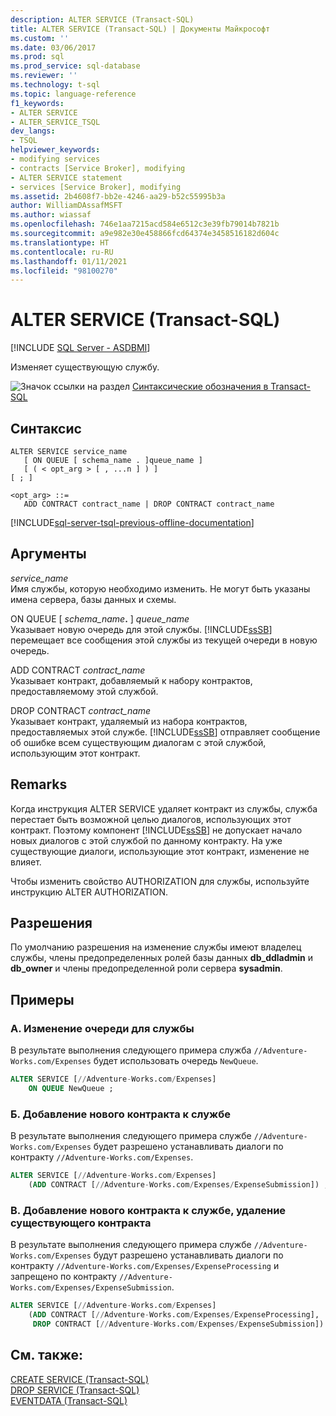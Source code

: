 ```yaml
---
description: ALTER SERVICE (Transact-SQL)
title: ALTER SERVICE (Transact-SQL) | Документы Майкрософт
ms.custom: ''
ms.date: 03/06/2017
ms.prod: sql
ms.prod_service: sql-database
ms.reviewer: ''
ms.technology: t-sql
ms.topic: language-reference
f1_keywords:
- ALTER SERVICE
- ALTER_SERVICE_TSQL
dev_langs:
- TSQL
helpviewer_keywords:
- modifying services
- contracts [Service Broker], modifying
- ALTER SERVICE statement
- services [Service Broker], modifying
ms.assetid: 2b4608f7-bb2e-4246-aa29-b52c55995b3a
author: WilliamDAssafMSFT
ms.author: wiassaf
ms.openlocfilehash: 746e1aa7215acd584e6512c3e39fb79014b7821b
ms.sourcegitcommit: a9e982e30e458866fcd64374e3458516182d604c
ms.translationtype: HT
ms.contentlocale: ru-RU
ms.lasthandoff: 01/11/2021
ms.locfileid: "98100270"
---
```

# <a name="alter-service-transact-sql"></a>ALTER SERVICE (Transact-SQL)
[!INCLUDE [SQL Server - ASDBMI](../../includes/applies-to-version/sql-asdbmi.md)]

  Изменяет существующую службу.  
  
 ![Значок ссылки на раздел](../../database-engine/configure-windows/media/topic-link.gif "Значок ссылки на раздел") [Синтаксические обозначения в Transact-SQL](../../t-sql/language-elements/transact-sql-syntax-conventions-transact-sql.md)  
  
## <a name="syntax"></a>Синтаксис  
  
```syntaxsql 
ALTER SERVICE service_name   
   [ ON QUEUE [ schema_name . ]queue_name ]   
   [ ( < opt_arg > [ , ...n ] ) ]  
[ ; ]  
  
<opt_arg> ::=  
   ADD CONTRACT contract_name | DROP CONTRACT contract_name  
```  
  

[!INCLUDE[sql-server-tsql-previous-offline-documentation](../../includes/sql-server-tsql-previous-offline-documentation.md)]

## <a name="arguments"></a>Аргументы
 *service_name*  
 Имя службы, которую необходимо изменить. Не могут быть указаны имена сервера, базы данных и схемы.  
  
 ON QUEUE [ _schema_name_**.** ] *queue_name*  
 Указывает новую очередь для этой службы. [!INCLUDE[ssSB](../../includes/sssb-md.md)] перемещает все сообщения этой службы из текущей очереди в новую очередь.  
  
 ADD CONTRACT *contract_name*  
 Указывает контракт, добавляемый к набору контрактов, предоставляемому этой службой.  
  
 DROP CONTRACT *contract_name*  
 Указывает контракт, удаляемый из набора контрактов, предоставляемых этой службе. [!INCLUDE[ssSB](../../includes/sssb-md.md)] отправляет сообщение об ошибке всем существующим диалогам с этой службой, использующим этот контракт.  
  
## <a name="remarks"></a>Remarks  
 Когда инструкция ALTER SERVICE удаляет контракт из службы, служба перестает быть возможной целью диалогов, использующих этот контракт. Поэтому компонент [!INCLUDE[ssSB](../../includes/sssb-md.md)] не допускает начало новых диалогов с этой службой по данному контракту. На уже существующие диалоги, использующие этот контракт, изменение не влияет.  
  
 Чтобы изменить свойство AUTHORIZATION для службы, используйте инструкцию ALTER AUTHORIZATION.  
  
## <a name="permissions"></a>Разрешения  
 По умолчанию разрешения на изменение службы имеют владелец службы, члены предопределенных ролей базы данных **db_ddladmin** и **db_owner** и члены предопределенной роли сервера **sysadmin**.  
  
## <a name="examples"></a>Примеры  
  
### <a name="a-changing-the-queue-for-a-service"></a>A. Изменение очереди для службы  
 В результате выполнения следующего примера служба `//Adventure-Works.com/Expenses` будет использовать очередь `NewQueue`.  
  
```sql  
ALTER SERVICE [//Adventure-Works.com/Expenses]  
    ON QUEUE NewQueue ;  
```  
  
### <a name="b-adding-a-new-contract-to-the-service"></a>Б. Добавление нового контракта к службе  
 В результате выполнения следующего примера службе `//Adventure-Works.com/Expenses` будет разрешено устанавливать диалоги по контракту `//Adventure-Works.com/Expenses`.  
  
```sql  
ALTER SERVICE [//Adventure-Works.com/Expenses]  
    (ADD CONTRACT [//Adventure-Works.com/Expenses/ExpenseSubmission]) ;  
```  
  
### <a name="c-adding-a-new-contract-to-the-service-dropping-existing-contract"></a>В. Добавление нового контракта к службе, удаление существующего контракта  
 В результате выполнения следующего примера службе `//Adventure-Works.com/Expenses` будут разрешено устанавливать диалоги по контракту `//Adventure-Works.com/Expenses/ExpenseProcessing` и запрещено по контракту `//Adventure-Works.com/Expenses/ExpenseSubmission`.  
  
```sql  
ALTER SERVICE [//Adventure-Works.com/Expenses]  
    (ADD CONTRACT [//Adventure-Works.com/Expenses/ExpenseProcessing],   
     DROP CONTRACT [//Adventure-Works.com/Expenses/ExpenseSubmission]) ;  
```  
  
## <a name="see-also"></a>См. также:  
 [CREATE SERVICE (Transact-SQL)](../../t-sql/statements/create-service-transact-sql.md)   
 [DROP SERVICE (Transact-SQL)](../../t-sql/statements/drop-service-transact-sql.md)   
 [EVENTDATA (Transact-SQL)](../../t-sql/functions/eventdata-transact-sql.md)  
  
  
